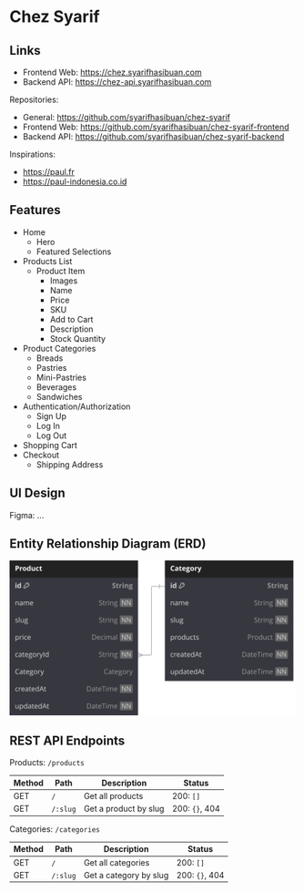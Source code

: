 # Chez Syarif

## Links

- Frontend Web: https://chez.syarifhasibuan.com
- Backend API: https://chez-api.syarifhasibuan.com

Repositories:

- General: https://github.com/syarifhasibuan/chez-syarif
- Frontend Web: https://github.com/syarifhasibuan/chez-syarif-frontend
- Backend API: https://github.com/syarifhasibuan/chez-syarif-backend

Inspirations:

- https://paul.fr
- https://paul-indonesia.co.id

## Features

- Home
  - Hero
  - Featured Selections
- Products List
  - Product Item
    - Images
    - Name
    - Price
    - SKU
    - Add to Cart
    - Description
    - Stock Quantity
- Product Categories
  - Breads
  - Pastries
  - Mini-Pastries
  - Beverages
  - Sandwiches
- Authentication/Authorization
  - Sign Up
  - Log In
  - Log Out
- Shopping Cart
- Checkout
  - Shipping Address

## UI Design

Figma: ...

## Entity Relationship Diagram (ERD)

![ERD](diagrams/erd.svg)

## REST API Endpoints

Products: `/products`

| Method | Path     | Description           | Status         |
| ------ | -------- | --------------------- | -------------- |
| GET    | `/`      | Get all products      | 200: `[]`      |
| GET    | `/:slug` | Get a product by slug | 200: `{}`, 404 |

Categories: `/categories`

| Method | Path     | Description            | Status         |
| ------ | -------- | ---------------------- | -------------- |
| GET    | `/`      | Get all categories     | 200: `[]`      |
| GET    | `/:slug` | Get a category by slug | 200: `{}`, 404 |
